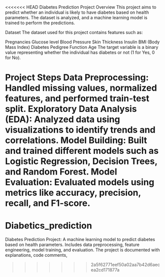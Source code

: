 <<<<<<< HEAD
Diabetes Prediction Project
Overview
This project aims to predict whether an individual is likely to have diabetes based on health parameters. The dataset is analyzed, and a machine learning model is trained to perform the predictions.

Dataset
The dataset used for this project contains features such as:

Pregnancies
Glucose level
Blood Pressure
Skin Thickness
Insulin
BMI (Body Mass Index)
Diabetes Pedigree Function
Age
The target variable is a binary value representing whether the individual has diabetes or not (1 for Yes, 0 for No).

Project Steps
Data Preprocessing: Handled missing values, normalized features, and performed train-test split.
Exploratory Data Analysis (EDA): Analyzed data using visualizations to identify trends and correlations.
Model Building: Built and trained different models such as Logistic Regression, Decision Trees, and Random Forest.
Model Evaluation: Evaluated models using metrics like accuracy, precision, recall, and F1-score.
=======
# Diabetics_prediction
Diabetes Prediction Project: A machine learning model to predict diabetes based on health parameters. Includes data preprocessing, feature engineering, model training, and evaluation. The project is documented with explanations, code comments, 
>>>>>>> 2a5f62771eef50a02aa7b42d6aecea2cd171877a
